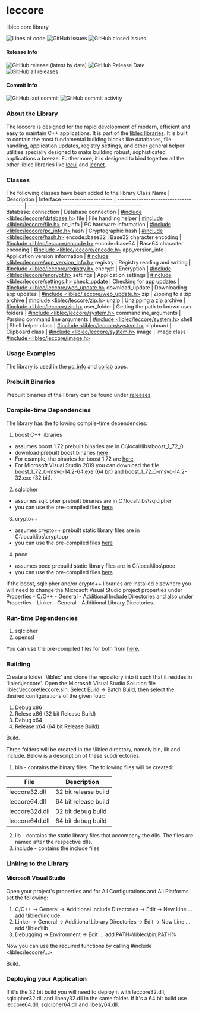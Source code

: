 # leccore
liblec core library

<p>
  <img alt="Lines of code" src="https://img.shields.io/tokei/lines/github/alecmus/leccore">
  <img alt="GitHub issues" src="https://img.shields.io/github/issues-raw/alecmus/leccore">
  <img alt="GitHub closed issues" src="https://img.shields.io/github/issues-closed-raw/alecmus/leccore">
</p>

#### Release Info
<p>
  <img alt="GitHub release (latest by date)" src="https://img.shields.io/github/v/release/alecmus/leccore">
  <img alt="GitHub Release Date" src="https://img.shields.io/github/release-date/alecmus/leccore">
  <img alt="GitHub all releases" src="https://img.shields.io/github/downloads/alecmus/leccore/total">
</p>

#### Commit Info
<p>
  <img alt="GitHub last commit" src="https://img.shields.io/github/last-commit/alecmus/leccore">
  <img alt="GitHub commit activity" src="https://img.shields.io/github/commit-activity/y/alecmus/leccore">
</p>

### About the Library
The leccore is designed for the rapid development of modern, efficient and easy to maintain C++ applications.
It is part of the [liblec libraries](https://github.com/alecmus/liblec). It is built to contain the most
fundamental building blocks like databases, file handling, application updates, registry settings, and other general helper utilities
specially designed to make building robust, sophisticated applications a breeze. Furthermore, it is designed to
bind together all the other liblec libraries like [lecui](https://github.com/alecmus/lecui) and
[lecnet](https://github.com/alecmus/lecnet).

### Classes
The following classes have been added to the library
Class Name            | Description                            | Interface
--------------------- | -------------------------------------- | ------------------------------------------------
database::connection  | Database connection                    | [#include <liblec/leccore/database.h>](https://github.com/alecmus/leccore/blob/master/database.h)
file                  | File handling helper                   | [#include <liblec/leccore/file.h>](https://github.com/alecmus/leccore/blob/master/file.h)
pc_info               | PC hardware information                | [#include <liblec/leccore/pc_info.h>](https://github.com/alecmus/leccore/blob/master/pc_info.h)
hash                  | Cryptographic hash                     | [#include <liblec/leccore/hash.h>](https://github.com/alecmus/leccore/blob/master/hash.h)
encode::base32        | Base32 character encoding              | [#include <liblec/leccore/encode.h>](https://github.com/alecmus/leccore/blob/master/encode.h)
encode::base64        | Base64 character encoding              | [#include <liblec/leccore/encode.h>](https://github.com/alecmus/leccore/blob/master/encode.h)
app_version_info      | Application version information        | [#include <liblec/leccore/app_version_info.h>](https://github.com/alecmus/leccore/blob/master/app_version_info.h)
registry              | Registry reading and writing           | [#include <liblec/leccore/registry.h>](https://github.com/alecmus/leccore/blob/master/registry.h)
encrypt               | Encryption                             | [#include <liblec/leccore/encrypt.h>](https://github.com/alecmus/leccore/blob/master/encrypt.h)
settings              | Application settings                   | [#include <liblec/leccore/settings.h>](https://github.com/alecmus/leccore/blob/master/settings.h)
check_update          | Checking for app updates               | [#include <liblec/leccore/web_update.h>](https://github.com/alecmus/leccore/blob/master/web_update.h)
download_update       | Downloading app updates                | [#include <liblec/leccore/web_update.h>](https://github.com/alecmus/leccore/blob/master/web_update.h)
zip                   | Zipping to a zip archive               | [#include <liblec/leccore/zip.h>](https://github.com/alecmus/leccore/blob/master/zip.h)
unzip                 | Unzipping a zip archive                | [#include <liblec/leccore/zip.h>](https://github.com/alecmus/leccore/blob/master/zip.h)
user_folder           | Getting the path to known user folders | [#include <liblec/leccore/system.h>](https://github.com/alecmus/leccore/blob/master/system.h)
commandline_arguments | Parsing command line arguments         | [#include <liblec/leccore/system.h>](https://github.com/alecmus/leccore/blob/master/system.h)
shell                 | Shell helper class                     | [#include <liblec/leccore/system.h>](https://github.com/alecmus/leccore/blob/master/system.h)
clipboard             | Clipboard class                        | [#include <liblec/leccore/system.h>](https://github.com/alecmus/leccore/blob/master/system.h)
image                 | Image class                            | [#include <liblec/leccore/image.h>](https://github.com/alecmus/leccore/blob/master/image.h)

### Usage Examples
The library is used in the [pc_info](https://github.com/alecmus/pc_info) and [collab](https://github.com/alecmus/collab) apps.

### Prebuilt Binaries
Prebuilt binaries of the library can be found under
[releases](https://github.com/alecmus/leccore/releases).

### Compile-time Dependencies
The library has the following compile-time dependencies:
1. boost C++ libraries
* assumes boost 1.72 prebuilt binaries are in C:\local\libs\boost_1_72_0
* download prebuilt boost binaries [here](https://sourceforge.net/projects/boost/files/boost-binaries/)
* For example, the binaries for boost 1.72 are [here](https://sourceforge.net/projects/boost/files/boost-binaries/1.72.0/)
* For Microsoft Visual Studio 2019 you can download the file boost_1_72_0-msvc-14.2-64.exe (64 bit)
and boost_1_72_0-msvc-14.2-32.exe (32 bit).
2. sqlcipher
* assumes sqlcipher prebuilt binaries are in C:\local\libs\sqlcipher
* you can use the pre-compiled files [here](https://github.com/alecmus/files/tree/master/sqlcipher)
3. crypto++
* assumes crypto++ prebuilt static library files are in C:\local\libs\cryptopp
* you can use the pre-compiled files [here](https://github.com/alecmus/files/tree/master/cryptopp)
4. poco
* assumes poco prebuild static library files are in C:\local\libs\poco
* you can use the pre-compiled files [here](https://github.com/alecmus/files/tree/master/poco)

If the boost, sqlcipher and/or crypto++ libraries are installed elsewhere you will need to change the Microsoft Visual Studio project
properties under Properties - C/C++ - General - Additional Include Directories and also under
Properties - Linker - General - Additional Library Directories.

### Run-time Dependencies
1. sqlcipher
2. openssl

You can use the pre-compiled files for both from [here](https://github.com/alecmus/files).

### Building
Create a folder '\liblec' and clone the repository into it such that it resides in 'liblec\leccore'. Open the Microsoft Visual Studio Solution file liblec\leccore\leccore.sln. Select Build -> Batch Build, then select the desired configurations of the given four:
1. Debug x86
2. Relese x86 (32 bit Release Build)
3. Debug x64
4. Release x64 (64 bit Release Build)

Build.

Three folders will be created in the \liblec directory, namely bin, lib and include. Below is a description of these subdirectories.

1. bin - contains the binary files. The following files will be created:

File             | Description
---------------- | ------------------------------------
leccore32.dll    | 32 bit release build
leccore64.dll    | 64 bit release build
leccore32d.dll   | 32 bit debug build
leccore64d.dll   | 64 bit debug build

2. lib - contains the static library files that accompany the dlls. The files are named after the respective dlls.
3. include - contains the include files

### Linking to the Library

#### Microsoft Visual Studio
Open your project's properties and for All Configurations and All Platforms set the following:
1. C/C++ -> General -> Additional Include Directories -> Edit -> New Line ... add \liblec\include
2. Linker -> General -> Additional Library Directories -> Edit -> New Line ... add \liblec\lib
3. Debugging -> Environment -> Edit ... add PATH=\liblec\bin;PATH%

Now you can use the required functions by calling #include <liblec/leccore/...>

Build.

### Deploying your Application
If it's the 32 bit build you will need to deploy it with leccore32.dll, sqlcipher32.dll and libeay32.dll in the same folder. If it's a
64 bit build use leccore64.dll, sqlcipher64.dll and libeay64.dll.
